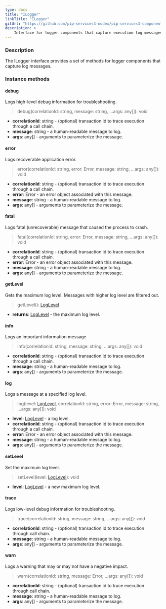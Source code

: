 ```yaml
---
type: docs
title: "ILogger"
linkTitle: "ILogger"
gitUrl: "https://github.com/pip-services3-nodex/pip-services3-components-nodex"
description: >
    Interface for logger components that capture execution log messages.
---
```


### Description

The ILogger interface provides a set of methods for logger components that capture log messages.


### Instance methods

#### debug
Logs high-level debug information for troubleshooting.

> debug(correlationId: string, message: string, ...args: any[]): void

- **correlationId**: string - (optional) transaction id to trace execution through a call chain.
- **message**: string - a human-readable message to log.
- **args**: any[] - arguments to parameterize the message.



#### error
Logs recoverable application error.

> error(correlationId: string, error: Error, message: string, ...args: any[]): void

- **correlationId**: string - (optional) transaction id to trace execution through a call chain.
- **error**: Error - an error object associated with this message.
- **message**: string - a human-readable message to log.
- **args**: any[] - arguments to parameterize the message.


#### fatal
Logs fatal (unrecoverable) message that caused the process to crash.

> fatal(correlationId: string, error: Error, message: string, ...args: any[]): void

- **correlationId**: string - (optional) transaction id to trace execution through a call chain.
- **error**: Error - an error object associated with this message.
- **message**: string - a human-readable message to log.
- **args**: any[] - arguments to parameterize the message.



#### getLevel
Gets the maximum log level. Messages with higher log level are filtered out.

> getLevel(): [LogLevel](../log_level)

- **returns**: [LogLevel](../log_level) -  the maximum log level.


#### info
Logs an important information message

> info(correlationId: string, message: string, ...args: any[]): void

- **correlationId**: string - (optional) transaction id to trace execution through a call chain.
- **message**: string - a human-readable message to log.
- **args**: any[] - arguments to parameterize the message.



#### log
Logs a message at a specified log level.

> log(level: [LogLevel](../log_level), correlationId: string, error: Error, message: string, ...args: any[]): void

- **level**: [LogLevel](../log_level) - a log level.
- **correlationId**: string - (optional) transaction id to trace execution through a call chain.
- **error**: Error - an error object associated with this message.
- **message**: string - a human-readable message to log.
- **args**: any[] - arguments to parameterize the message.



#### setLevel
Set the maximum log level.

> setLevel(level: [LogLevel](../log_level)): void

- **level**: [LogLevel](../log_level) - a new maximum log level.


#### trace
Logs low-level debug information for troubleshooting.

> trace(correlationId: string, message: string, ...args: any[]): void

- **correlationId**: string - (optional) transaction id to trace execution through call chain.
- **message**: string - a human-readable message to log.
- **args**: any[] - arguments to parameterize the message.


#### warn
Logs a warning that may or may not have a negative impact.

> warn(correlationId: string, message: Error, ...args: any[]): void

- **correlationId**: string - (optional) transaction id to trace execution through call chain.
- **message**: string - a human-readable message to log.
- **args**: any[] - arguments to parameterize the message.

